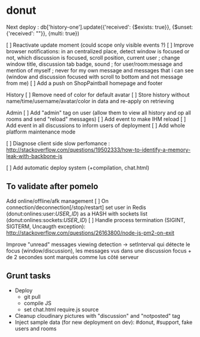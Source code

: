 donut
====

Next deploy : db['history-one'].update({'received': {$exists: true}}, {$unset: {'received': ""}}, {multi: true})

[ ] Reactivate update moment (could scope only visible events ?)
[ ] Improve browser notifications: in an centralized place, detect window is focused or not, which discussion is focused, scroll position, current user ; change window title, discussion tab badge, sound ; for user/room:message and mention of myself ; never for my own message and messages that i can see (window and discussion focused with scroll to bottom and not message from me)
[ ] Add a push on ShopPaintball homepage and footer

History
[ ] Remove need of color for default avatar
[ ] Store history without name/time/username/avatar/color in data and re-apply on retrieving

Admin
[ ] Add "admin" tag on user (allow them to view all history and op all rooms and send "reload" messages)
[ ] Add event to make IHM reload
[ ] Add event in all discussions to inform users of deployment
[ ] Add whole platform maintenance mode

[ ] Diagnose client side slow perfomance : http://stackoverflow.com/questions/19502333/how-to-identify-a-memory-leak-with-backbone-js

[ ] Add automatic deploy system (+compilation, chat.html)

## To validate after pomelo

Add online/offline/afk management
[ ] On connection/deconnection[/stop/restart] set user in Redis (donut:onlines:user:_USER_ID_) as a HASH with sockets list (donut:onlines:sockets:_USER_ID_)
[ ] Handle process termination (SIGINT, SIGTERM, Uncaugth exception): http://stackoverflow.com/questions/26163800/node-js-pm2-on-exit

Improve "unread" messages viewing detection
 -> setInterval qui détecte le focus (window/discussion), les messages vus dans une discussion focus + de 2 secondes sont marqués comme lus côté serveur

## Grunt tasks
- Deploy
  - git pull
  - compile JS
  - set chat.html  require.js source
- Cleanup cloudinary pictures with "discussion" and "notposted" tag
- Inject sample data (for new deployment on dev): #donut, #support, fake users and rooms